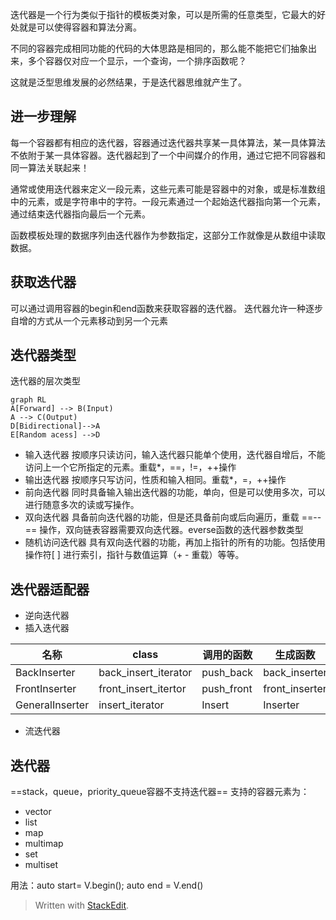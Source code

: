 迭代器是一个行为类似于指针的模板类对象，可以是所需的任意类型，它最大的好处就是可以使得容器和算法分离。

不同的容器完成相同功能的代码的大体思路是相同的，那么能不能把它们抽象出来，多个容器仅对应一个显示，一个查询，一个排序函数呢？

这就是泛型思维发展的必然结果，于是迭代器思维就产生了。
## 进一步理解
每一个容器都有相应的迭代器，容器通过迭代器共享某一具体算法，某一具体算法不依附于某一具体容器。迭代器起到了一个中间媒介的作用，通过它把不同容器和同一算法关联起来！

通常或使用迭代器来定义一段元素，这些元素可能是容器中的对象，或是标准数组中的元素，或是字符串中的字符。一段元素通过一个起始迭代器指向第一个元素，通过结束迭代器指向最后一个元素。

函数模板处理的数据序列由迭代器作为参数指定，这部分工作就像是从数组中读取数据。

## 获取迭代器
可以通过调用容器的begin和end函数来获取容器的迭代器。
迭代器允许一种逐步自增的方式从一个元素移动到另一个元素
## 迭代器类型
迭代器的层次类型
```mermaid
graph RL
A[Forward] --> B(Input)
A --> C(Output)
D[Bidirectional]-->A
E[Random acess] -->D
```
- 输入迭代器
按顺序只读访问，输入迭代器只能单个使用，迭代器自增后，不能访问上一个它所指定的元素。重载*，==，!=，++操作
- 输出迭代器
按顺序只写访问，性质和输入相同。重载*，=，++操作
- 前向迭代器
同时具备输入输出迭代器的功能，单向，但是可以使用多次，可以进行随意多次的读或写操作。
- 双向迭代器
具备前向迭代器的功能，但是还具备前向或后向遍历，重载 ==--== 操作，双向链表容器需要双向迭代器。everse函数的迭代器参数类型
- 随机访问迭代器
具有双向迭代器的功能，再加上指针的所有的功能。包括使用操作符[ ] 进行索引，指针与数值运算（+ - 重载）等等。
## 迭代器适配器
- 逆向迭代器
- 插入迭代器

名称|class|调用的函数|生成函数
--|--|--|--|
| BackInserter  | back_insert_iterator | push_back  | back_inserter  |
| FrontInserter | front_insert_itertor | push_front | front_inserter |
GeneralInserter|insert_iterator|Insert|Inserter
- 流迭代器

## 迭代器
==stack，queue，priority_queue容器不支持迭代器==
支持的容器元素为：
- vector
- list
- map
- multimap
- set
- multiset

用法：auto start= V.begin();	auto end  = V.end()
> Written with [StackEdit](https://stackedit.io/).
<!--stackedit_data:
eyJoaXN0b3J5IjpbLTEwOTAxNTk1MzAsNDc0Mjk5ODU2LC0xMj
EwMzk4MTQ1XX0=
-->
